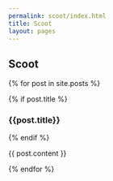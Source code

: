 ```yaml
---
permalink: scoot/index.html
title: Scoot
layout: pages
---
```


## Scoot

{% for post in site.posts %}

<div class="scoot-post">
{% if post.title %}
<h3>{{post.title}}</h3>
{% endif %}

{{ post.content }}
</div>
{% endfor %}